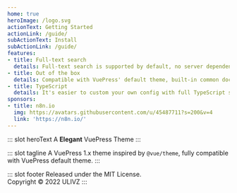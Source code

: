 ```yaml
---
home: true
heroImage: /logo.svg
actionText: Getting Started
actionLink: /guide/
subActionText: Install
subActionLink: /guide/
features:
- title: Full-text search
  details: Full-text search is supported by default, no server dependency, distinguishing locales.
- title: Out of the box
  details: Compatible with VuePress' default theme, built-in common documentation features, e.g. i18n, Code Copy, TOC.
- title: TypeScript
  details: It's easier to custom your own config with full TypeScript support.
sponsors:
- title: n8n.io
  img: https://avatars.githubusercontent.com/u/45487711?s=200&v=4
  link: 'https://n8n.io/'
---
```


::: slot heroText
A <b>Elegant</b> VuePress Theme
:::

::: slot tagline
A VuePress 1.x theme inspired by `@vue/theme`, fully compatible with VuePress default theme.
:::

::: slot footer
Released under the MIT License.<br>
Copyright © 2022 ULIVZ
:::

